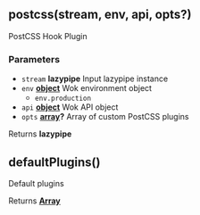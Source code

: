 <!-- Generated by documentation.js. Update this documentation by updating the source code. -->

## postcss(stream, env, api, opts?)

PostCSS Hook Plugin

### Parameters

-   `stream` **lazypipe** Input lazypipe instance
-   `env` **[object][1]** Wok environment object
    -   `env.production`  
-   `api` **[object][1]** Wok API object
-   `opts` **[array][2]?** Array of custom PostCSS plugins

Returns **lazypipe** 

## defaultPlugins()

Default plugins

Returns **[Array][2]** 

[1]: https://developer.mozilla.org/docs/Web/JavaScript/Reference/Global_Objects/Object

[2]: https://developer.mozilla.org/docs/Web/JavaScript/Reference/Global_Objects/Array

